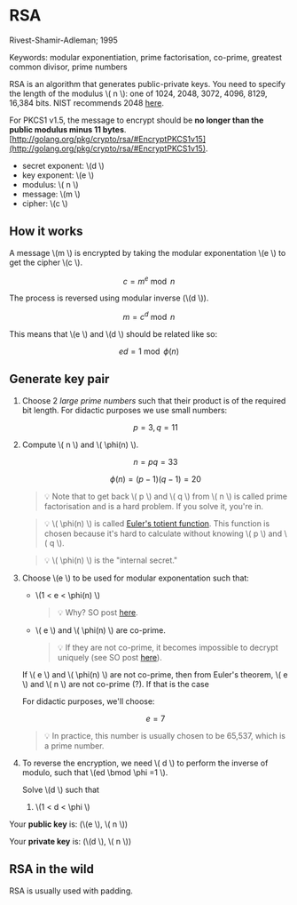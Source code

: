 # RSA

Rivest-Shamir-Adleman; 1995

Keywords: modular exponentiation, prime factorisation, co-prime, greatest common divisor, prime numbers

RSA is an algorithm that generates public-private keys. You need to specify the length of the modulus \\( n \\): one of 1024, 2048, 3072, 4096, 8129, 16,384 bits. NIST recommends 2048 [here](https://nvlpubs.nist.gov/nistpubs/SpecialPublications/NIST.SP.800-57Pt3r1.pdf).

For PKCS1 v1.5, the message to encrypt should be **no longer than the public modulus minus 11 bytes**. [http://golang.org/pkg/crypto/rsa/#EncryptPKCS1v15](http://golang.org/pkg/crypto/rsa/#EncryptPKCS1v15).

- secret exponent: \\(d \\)
- key exponent: \\(e \\)
- modulus: \\( n \\)
- message: \\(m \\)
- cipher: \\(c \\)

## How it works

A message \\(m \\) is encrypted by taking the modular exponentation \\(e \\) to get the cipher \\(c \\). 

$$
c = m^e \bmod n
$$

The process is reversed using modular inverse (\\(d \\)).

$$
m = c^d \bmod n
$$

This means that \\(e \\) and \\(d \\) should be related like so:

$$
ed = 1 \bmod \phi(n)
$$

## Generate key pair

1. Choose 2 *large prime numbers* such that their product is of the required bit length. For didactic purposes we use small numbers:
    
    $$ p=3, q=11 $$
    
2. Compute \\( n \\) and \\( \phi(n) \\).
    
    $$
    n = pq = 33
    $$
    
    $$
    \phi(n) = (p-1)(q-1)=20
    $$

    > 💡 Note that to get back \\( p \\) and \\( q \\) from \\( n \\) is called prime factorisation and is a hard problem. If you solve it, you're in.

    > 💡 \\( \phi(n) \\) is called [Euler's totient function](https://en.wikipedia.org/wiki/Euler%27s_totient_function). This function is chosen because it's hard to calculate without knowing \\( p \\) and \\( q \\).

    > 💡 \\( \phi(n) \\) is the "internal secret."
    
3. Choose \\(e \\) to be used for modular exponentation such that:
    * \\(1 < e < \phi(n) \\)
        > 💡 Why? SO post [here](https://crypto.stackexchange.com/questions/87018/rsa-algorithm-must-e-be-less-than-varphin).

    * \\( e \\) and \\( \phi(n) \\) are co-prime. 
    
        > 💡 If they are not co-prime, it becomes impossible to decrypt uniquely (see SO post [here](https://crypto.stackexchange.com/questions/12255/in-rsa-why-is-it-important-to-choose-e-so-that-it-is-coprime-to-%CF%86n)).

    If \\( e \\) and \\( \phi(n) \\) are not co-prime, then from Euler's theorem, \\( e \\) and \\( n \\) are not co-prime (?). If that is the case

    For didactic purposes, we'll choose:

    $$
    e = 7
    $$

    > 💡 In practice, this number is usually chosen to be 65,537, which is a prime number.
    

4. To reverse the encryption, we need \\( d \\) to perform the inverse of modulo, such that \\(ed \bmod \phi =1 \\).

    Solve \\(d \\) such that
    1. \\(1 < d < \phi \\)


Your **public key** is: (\\(e \\), \\( n \\))

Your **private key** is: (\\(d \\), \\( n \\))
    
## RSA in the wild

RSA is usually used with padding.

